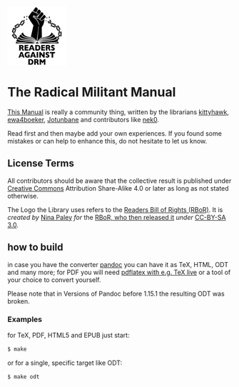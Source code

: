 ![ReadersAgainstDRM](img/rad-logo.png "Readers Against DRM")

# The Radical Militant Manual

[This Manual](./readingclub-man.markdown) is really a community thing, written by the librarians [kittyhawk], [ewa4boeker], [Jotunbane] and contributors like [nek0].

Read first and then maybe add your own experiences.
If you found some mistakes or can help to enhance this, do not hesitate to let us know.

## License Terms

All contributors should be aware that the collective result is published under [Creative Commons](https://creativecommons.org/) Attribution Share-Alike 4.0 or later as long as not stated otherwise.

The Logo the Library uses refers to the [Readers Bill of Rights (RBoR)](http://readersbillofrights.info/RAD/). It is *created by* [Nina Paley] *for* the [RBoR, who then released it](http://readersbillofrights.info/librariansagainstDRM/) *under* [CC-BY-SA 3.0](https://creativecommons.org/licenses/by-sa/3.0/).

[kittyhawk]: https://gitlab.com/kittyhawk/
[ewa4boeker]: https://github.com/ewa4boeker/
[Jotunbane]: https://github.com/Jotunbane/
[nek0]: https://nek0.eu/
[Nina Paley]: http://blog.ninapaley.com/

## how to build

in case you have the converter [pandoc](https://github.com/jgm/pandoc/) you can have it as TeX, HTML, ODT and many more;
for PDF you will need [pdflatex with e.g. TeX live](https://tug.org/texlive/) or a tool of your choice to convert yourself.

Please note that in Versions of Pandoc before 1.15.1 the resulting ODT was broken.

### Examples

for TeX, PDF, HTML5 and EPUB just start:

```sh
$ make
```

or for a single, specific target like ODT:

```sh
$ make odt
```

